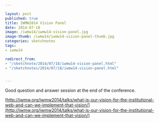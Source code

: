 ```yaml
---

layout: post
published: true
title: IWMW2014 Vision Panel
date: 2014-07-18
image: /iwmw14/iwmw14-vision-panel.jpg
image-thumb: /iwmw14/iwmw14-vision-panel-thumb.jpg
categories: sketchnotes
tags: 
- iwmw14

redirect_from: 
- "/sketchnote/2014/07/18/iwmw14-vision-panel.html"
- "/sketchnotes/2014/07/18/iwmw14-vision-panel.html"


---
```


Good question and answer session at the end of the conference.

[http://iwmw.org/iwmw2014/talks/what-is-our-vision-for-the-institutional-web-and-can-we-implement-that-vision/](http://iwmw.org/iwmw2014/talks/what-is-our-vision-for-the-institutional-web-and-can-we-implement-that-vision/)